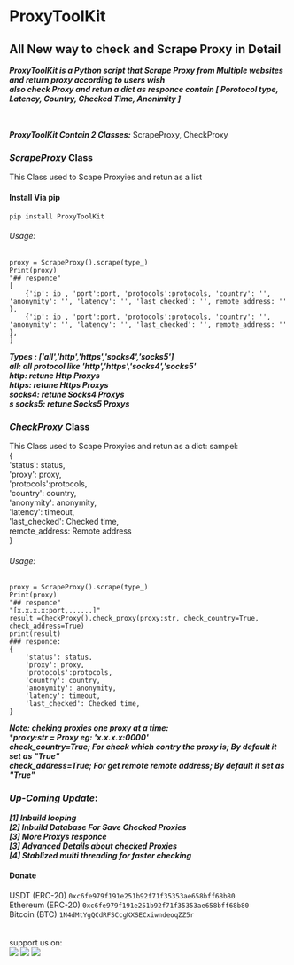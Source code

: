 # ProxyToolKit
## All New way to check and Scrape Proxy in Detail

***ProxyToolKit is a Python script that Scrape Proxy from Multiple websites and return proxy according to users wish<br>
also check Proxy and retun a dict as responce contain [ Porotocol type, Latency, Country, Checked Time, Anonimity ]<br>***
<br>
<br>

***ProxyToolKit Contain 2 Classes:*** ScrapeProxy, CheckProxy<br>
### ***ScrapeProxy*** Class
This Class used to Scape Proxyies and retun as a list


#### Install Via pip
```pip install ProxyToolKit```



###### Usage:
```
proxy = ScrapeProxy().scrape(type_)
Print(proxy)
"## responce"
[
    {'ip': ip , 'port':port, 'protocols':protocols, 'country': '', 'anonymity': '', 'latency': '', 'last_checked': '', remote_address: '' },
    {'ip': ip , 'port':port, 'protocols':protocols, 'country': '', 'anonymity': '', 'latency': '', 'last_checked': '', remote_address: '' },
]

```
***Types : ['all','http','https','socks4','socks5']<br>
all: all protocol like 'http','https','socks4','socks5'<br>
http: retune Http Proxys<br>
https: retune Https Proxys<br>
socks4: retune Socks4 Proxys<br>s
socks5: retune Socks5 Proxys<br>***

### ***CheckProxy*** Class
This Class used to Scape Proxyies and retun as a dict:
sampel: <br>
{<br>
    'status': status,<br>
    'proxy': proxy,<br>
    'protocols':protocols,<br>
    'country': country,<br>
    'anonymity': anonymity,<br>
    'latency': timeout,<br>
    'last_checked': Checked time,<br>
    remote_address: Remote address<br>
}<br>
###### Usage:
```
proxy = ScrapeProxy().scrape(type_)
Print(proxy)
"## responce"
"[x.x.x.x:port,......]"
result =CheckProxy().check_proxy(proxy:str, check_country=True, check_address=True)
print(result)
### responce:
{
    'status': status,
    'proxy': proxy,
    'protocols':protocols,
    'country': country,
    'anonymity': anonymity,
    'latency': timeout,
    'last_checked': Checked time,
}
```
***Note: cheking proxies one proxy at a time:***<br>
****proxy:str = Proxy eg: 'x.x.x.x:0000' <br>
check_country=True; For check which contry the proxy is; By default it set as "True"<br> 
check_address=True; For get remote remote address; By default it set as "True"<br>***



### ***Up-Coming Update***:
***[1] Inbuild looping<br>[2] Inbuild Database For Save Checked Proxies<br>[3] More Proxys responce<br>[3] Advanced Details about checked Proxies<br>[4] Stablized multi threading for faster checking*** 


#### Donate
USDT (ERC-20)
```0xc6fe979f191e251b92f71f35353ae658bff68b80```<br>
Ethereum (ERC-20)
```0xc6fe979f191e251b92f71f35353ae658bff68b80```<br>
Bitcoin (BTC)
```1N4dMtYgQCdRFSCcgKXSECxiwndeoqZZ5r```<br>
<br>
<br>
support us on:<br>
<a href="https://t.me/https://t.me/CodingWithDevil_yt"><img src="https://img.shields.io/badge/telegram-D14836?color=2CA5E0&style=for-the-badge&logo=telegram&logoColor=white"></a>
<a href="https://www.instagram.com/mr_torque_411_/"><img src="https://img.shields.io/badge/instagram-%23E4405F.svg?&style=for-the-badge&logo=instagram&logoColor=white"></a>
<a href="https://www.youtube.com/c/codingwithdevil"><img src="https://img.shields.io/youtube/channel/subscribers/UCnKlznTEohj_PCw9cuxy8Zg?style=social"></a>